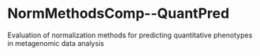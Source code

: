 # NormMethodsComp--QuantPred
Evaluation of normalization methods for predicting quantitative phenotypes in metagenomic data analysis
